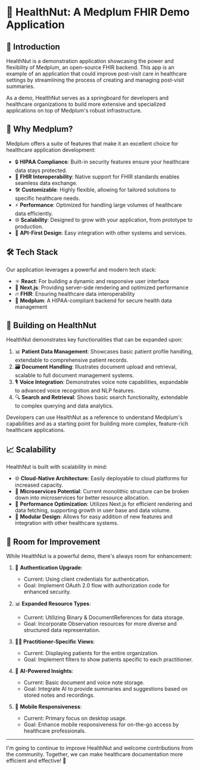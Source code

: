 # 🏥 HealthNut: A Medplum FHIR Demo Application

## 🌟 Introduction

HealthNut is a demonstration application showcasing the power and flexibility of Medplum, an open-source FHIR backend. This app is an example of an application that could improve post-visit care in healthcare settings by streamlining the process of creating and managing post-visit summaries. 

As a demo, HealthNut serves as a springboard for developers and healthcare organizations to build more extensive and specialized applications on top of Medplum's robust infrastructure.

## 🚀 Why Medplum?

Medplum offers a suite of features that make it an excellent choice for healthcare application development:

- 🔒 **HIPAA Compliance**: Built-in security features ensure your healthcare data stays protected.
- 🔗 **FHIR Interoperability**: Native support for FHIR standards enables seamless data exchange.
- 🛠️ **Customizable**: Highly flexible, allowing for tailored solutions to specific healthcare needs.
- ⚡ **Performance**: Optimized for handling large volumes of healthcare data efficiently.
- 🌐 **Scalability**: Designed to grow with your application, from prototype to production.
- 🧩 **API-First Design**: Easy integration with other systems and services.

## 🛠️ Tech Stack

Our application leverages a powerful and modern tech stack:

- ⚛️ **React**: For building a dynamic and responsive user interface
- 🚀 **Next.js**: Providing server-side rendering and optimized performance
- 🔥 **FHIR**: Ensuring healthcare data interoperability
- 🏥 **Medplum**: A HIPAA-compliant backend for secure health data management

## 🎯 Building on HealthNut

HealthNut demonstrates key functionalities that can be expanded upon:

1. 📊 **Patient Data Management**: Showcases basic patient profile handling, extendable to comprehensive patient records.
2. 🗃️ **Document Handling**: Illustrates document upload and retrieval, scalable to full document management systems.
3. 🎙️ **Voice Integration**: Demonstrates voice note capabilities, expandable to advanced voice recognition and NLP features.
4. 🔍 **Search and Retrieval**: Shows basic search functionality, extendable to complex querying and data analytics.

Developers can use HealthNut as a reference to understand Medplum's capabilities and as a starting point for building more complex, feature-rich healthcare applications.

## 📈 Scalability

HealthNut is built with scalability in mind:

- 🌐 **Cloud-Native Architecture**: Easily deployable to cloud platforms for increased capacity.
- 🔄 **Microservices Potential**: Current monolithic structure can be broken down into microservices for better resource allocation.
- 🚀 **Performance Optimization**: Utilizes Next.js for efficient rendering and data fetching, supporting growth in user base and data volume.
- 🔧 **Modular Design**: Allows for easy addition of new features and integration with other healthcare systems.

## 🔨 Room for Improvement

While HealthNut is a powerful demo, there's always room for enhancement:

1. 🔐 **Authentication Upgrade**: 
   - Current: Using client credentials for authentication.
   - Goal: Implement OAuth 2.0 flow with authorization code for enhanced security.

2. 📊 **Expanded Resource Types**:
   - Current: Utilizing Binary & DocumentReferences for data storage.
   - Goal: Incorporate Observation resources for more diverse and structured data representation.

3. 👩‍⚕️ **Practitioner-Specific Views**:
   - Current: Displaying patients for the entire organization.
   - Goal: Implement filters to show patients specific to each practitioner.

4. 🤖 **AI-Powered Insights**:
   - Current: Basic document and voice note storage.
   - Goal: Integrate AI to provide summaries and suggestions based on stored notes and recordings.

5. 📱 **Mobile Responsiveness**:
   - Current: Primary focus on desktop usage.
   - Goal: Enhance mobile responsiveness for on-the-go access by healthcare professionals.

---

I'm going to continue to improve HealthNut and welcome contributions from the community. Together, we can make healthcare documentation more efficient and effective! 🌟